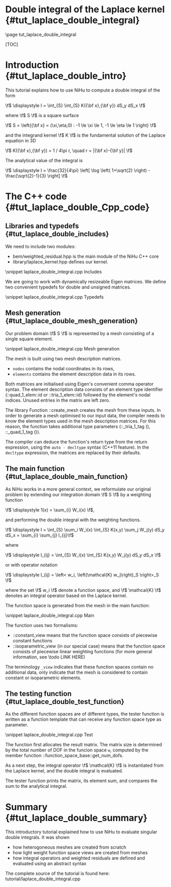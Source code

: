 Double integral of the Laplace kernel {#tut_laplace_double_integral}
=====================================

\page tut_laplace_double_integral

[TOC]

Introduction {#tut_laplace_double_intro}
============

This tutorial explains how to use NiHu to compute a double integral of the form

\f$
\displaystyle
I = \int_{S} \int_{S} K({\bf x},{\bf y}) dS_y dS_x
\f$

where \f$ S \f$ is a square surface

\f$ S = \left\{{\bf x} = (\xi,\eta,0) : -1 \le \xi \le 1, -1 \le \eta \le 1 \right\} \f$

and the integrand kernel \f$ K \f$ is the fundamental solution of the Laplace equation in 3D

\f$ K({\bf x},{\bf y}) = 1 / 4\pi r, \quad r = |{\bf x}-{\bf y}| \f$

The analytical value of the integral is

\f$
\displaystyle
I = \frac{32}{4\pi} \left[ \log \left( 1+\sqrt{2} \right) - \frac{\sqrt{2}-1}{3} \right]
\f$


The C++ code {#tut_laplace_double_Cpp_code}
============

Libraries and typedefs {#tut_laplace_double_includes}
----------------------

We need to include two modules:
- bem/weighted_residual.hpp is the main module of the NiHu C++ core
- library/laplace_kernel.hpp defines our kernel.

\snippet laplace_double_integral.cpp Includes

We are going to work with dynamically resizeable Eigen matrices. We define two convenient typedefs for double and unsigned matrices.

\snippet laplace_double_integral.cpp Typedefs


Mesh generation {#tut_laplace_double_mesh_generation}
---------------

Our problem domain \f$ S \f$ is represented by a mesh consisting of a single square element.

\snippet laplace_double_integral.cpp Mesh generation

The mesh is built using two mesh description matrices.
- `nodes` contains the nodal coordinates in its rows,
- `elements` contains the element description data in its rows.

Both matrices are initialised using Eigen's convenient comma operator syntax.
The element description data consists of an element type identifier (::quad_1_elem::id or ::tria_1_elem::id) followed by the element's nodal indices.
Unused entries in the matrix are left zero.

The library Function ::create_mesh creates the mesh from these inputs.
In order to generate a mesh optimised to our input data, the compiler needs to know the element types used in the mesh description matrices.
For this reason, the function takes additional type parameters (::_tria_1_tag (), ::_quad_1_tag ()).

The compiler can deduce the function's return type from the return expression, using the `auto - decltype` syntax (C++11 feature).
In the `decltype` expression, the matrices are replaced by their defaults.

The main function {#tut_laplace_double_main_function}
-----------------

As NiHu works in a more general context, we reformulate our original problem by extending our integration domain \f$ S \f$ by a weighting function

\f$ \displaystyle 1(x) = \sum_{i} W_i(x) \f$,

and performing the double integral with the weighting functions.

\f$ \displaystyle I = \int_{S} \sum_i W_i(x) \int_{S} K(x,y) \sum_j W_j(y) dS_y dS_x = \sum_{i} \sum_{j} I_{ij}\f$

where

\f$ \displaystyle I_{ij} = \int_{S} W_i(x) \int_{S} K(x,y) W_j(y) dS_y dS_x \f$

or with operator notation

\f$ \displaystyle I_{ij} = \left< w_i, \left(\mathcal{K} w_j\right)_S \right>_S \f$

where the set \f$ w_i \f$ denote a function space, and \f$ \mathcal{K} \f$ denotes an integral operator based on the Laplace kernel.

The function space is generated from the mesh in the main function:

\snippet laplace_double_integral.cpp Main

The function uses two formalisms:
- ::constant_view means that the function space consists of piecewise constant functions
- ::isoparametric_view (in our special case) means that the function space consists of piecewise linear weighting functions (for more general information, see \todo LINK HERE)

The terminology `_view` indicates that these function spaces contain no additional data, only indicate that the mesh is considered to contain constant or isoparametric elements.


The testing function {#tut_laplace_double_test_function}
--------------------

As the different function spaces are of different types, the tester function is written as a function template that can receive any function space type as parameter.

\snippet laplace_double_integral.cpp Test

The function first allocates the result matrix. The matrix size is determined by the total number of DOF in the funcion space `w`, computed by the member function ::function_space_base::get_num_dofs.

As a next step, the integral operator \f$ \mathcal{K} \f$ is instantiated from the Laplace kernel, and the double integral is evaluated.

The tester function prints the matrix, its element sum, and compares the sum to the analytical integral.

Summary {#tut_laplace_double_summary}
=======

This introductory tutorial explained how to use NiHu to evaluate singular double integrals.
It was shown
- how heterogoneous meshes are created from scratch
- how light weight function space views are created from meshes
- how integral operators and weighted residuals are defined and evaluated using an abstract syntax

The complete source of the tutorial is found here: tutorial/laplace_double_integral.cpp
